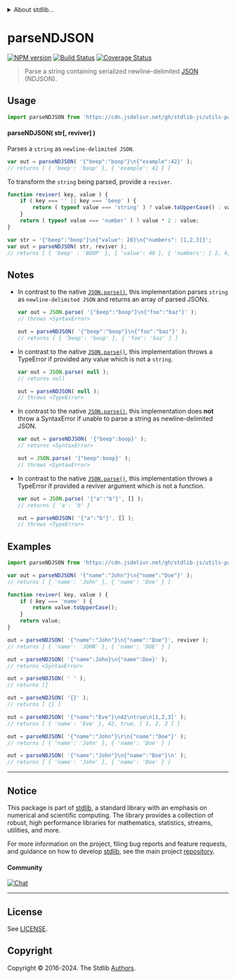 <!--

@license Apache-2.0

Copyright (c) 2024 The Stdlib Authors.

Licensed under the Apache License, Version 2.0 (the "License");
you may not use this file except in compliance with the License.
You may obtain a copy of the License at

   http://www.apache.org/licenses/LICENSE-2.0

Unless required by applicable law or agreed to in writing, software
distributed under the License is distributed on an "AS IS" BASIS,
WITHOUT WARRANTIES OR CONDITIONS OF ANY KIND, either express or implied.
See the License for the specific language governing permissions and
limitations under the License.

-->


<details>
  <summary>
    About stdlib...
  </summary>
  <p>We believe in a future in which the web is a preferred environment for numerical computation. To help realize this future, we've built stdlib. stdlib is a standard library, with an emphasis on numerical and scientific computation, written in JavaScript (and C) for execution in browsers and in Node.js.</p>
  <p>The library is fully decomposable, being architected in such a way that you can swap out and mix and match APIs and functionality to cater to your exact preferences and use cases.</p>
  <p>When you use stdlib, you can be absolutely certain that you are using the most thorough, rigorous, well-written, studied, documented, tested, measured, and high-quality code out there.</p>
  <p>To join us in bringing numerical computing to the web, get started by checking us out on <a href="https://github.com/stdlib-js/stdlib">GitHub</a>, and please consider <a href="https://opencollective.com/stdlib">financially supporting stdlib</a>. We greatly appreciate your continued support!</p>
</details>

# parseNDJSON

[![NPM version][npm-image]][npm-url] [![Build Status][test-image]][test-url] [![Coverage Status][coverage-image]][coverage-url] <!-- [![dependencies][dependencies-image]][dependencies-url] -->

> Parse a string containing serialized newline-delimited [JSON][json] (NDJSON).



<section class="usage">

## Usage

```javascript
import parseNDJSON from 'https://cdn.jsdelivr.net/gh/stdlib-js/utils-parse-ndjson@v0.1.1-deno/mod.js';
```

#### parseNDJSON( str\[, reviver] )

Parses a `string` as `newline-delimited JSON`.

```javascript
var out = parseNDJSON( '{"beep":"boop"}\n{"example":42}' );
// returns [ { 'beep': 'boop' }, { 'example': 42 } ]
```

To transform the `string` being parsed, provide a `reviver`.

```javascript
function reviver( key, value ) {
    if ( key === '' || key === 'beep' ) {
        return ( typeof value === 'string' ) ? value.toUpperCase() : value;
    }
    return ( typeof value === 'number' ) ? value * 2 : value;
}

var str = '{"beep":"boop"}\n{"value": 20}\n{"numbers": [1,2,3]}';
var out = parseNDJSON( str, reviver );
// returns [ { 'beep' : 'BOOP' }, { 'value': 40 }, { 'numbers': [ 2, 4, 6 ] } ]
```

</section>

<!-- /.usage -->

<section class="notes">

## Notes

-   In contrast to the native [`JSON.parse()`][json-parse], this implementation parses `string` as `newline-delimited JSON` and returns an array of parsed JSONs.

    ```javascript
    var out = JSON.parse( '{"beep":"boop"}\n{"foo":"baz"}' );
    // throws <SyntaxError>

    out = parseNDJSON( '{"beep":"boop"}\n{"foo":"baz"}' );
    // returns [ { 'beep': 'boop' }, { 'foo': 'baz' } ]
    ```


-   In contrast to the native [`JSON.parse()`][json-parse], this implementation throws a TypeError if provided any value which is not a `string`.

    ```javascript
    var out = JSON.parse( null );
    // returns null

    out = parseNDJSON( null );
    // throws <TypeError>
    ```


-   In contrast to the native [`JSON.parse()`][json-parse], this implementation does **not** throw a SyntaxError if unable to parse a string as newline-delimited JSON.

    ```javascript
    var out = parseNDJSON( '{"beep":boop}' );
    // returns <SyntaxError>

    out = JSON.parse( '{"beep":boop}' );
    // throws <SyntaxError>
    ```


-   In contrast to the native [`JSON.parse()`][json-parse], this implementation throws a TypeError if provided a reviver argument which is not a function.

    ```javascript
    var out = JSON.parse( '{"a":"b"}', [] );
    // returns { 'a': 'b' }

    out = parseNDJSON( '{"a":"b"}', [] );
    // throws <TypeError>
    ```

</section>

<!-- /.notes -->

<section class="examples">

## Examples

<!-- eslint no-undef: "error" -->

```javascript
import parseNDJSON from 'https://cdn.jsdelivr.net/gh/stdlib-js/utils-parse-ndjson@v0.1.1-deno/mod.js';

var out = parseNDJSON( '{"name":"John"}\n{"name":"Doe"}' );
// returns [ { 'name': 'John' }, { 'name': 'Doe' } ]

function reviver( key, value ) {
    if ( key === 'name' ) {
        return value.toUpperCase();
    }
    return value;
}

out = parseNDJSON( '{"name":"John"}\n{"name":"Doe"}', reviver );
// returns [ { 'name': 'JOHN' }, { 'name': 'DOE' } ]

out = parseNDJSON( '{"name":John}\n{"name":Doe}' );
// returns <SyntaxError>

out = parseNDJSON( ' ' );
// returns []

out = parseNDJSON( '{}' );
// returns [ {} ]

out = parseNDJSON( '{"name":"Eve"}\n42\ntrue\n[1,2,3]' );
// returns [ { 'name': 'Eve' }, 42, true, [ 1, 2, 3 ] ]

out = parseNDJSON( '{"name":"John"}\r\n{"name":"Doe"}' );
// returns [ { 'name': 'John' }, { 'name': 'Doe' } ]

out = parseNDJSON( '{"name":"John"}\n{"name":"Doe"}\n' );
// returns [ { 'name': 'John' }, { 'name': 'Doe' } ]
```

</section>

<!-- /.examples -->

<!-- Section for related `stdlib` packages. Do not manually edit this section, as it is automatically populated. -->

<section class="related">

</section>

<!-- /.related -->

<!-- Section for all links. Make sure to keep an empty line after the `section` element and another before the `/section` close. -->


<section class="main-repo" >

* * *

## Notice

This package is part of [stdlib][stdlib], a standard library with an emphasis on numerical and scientific computing. The library provides a collection of robust, high performance libraries for mathematics, statistics, streams, utilities, and more.

For more information on the project, filing bug reports and feature requests, and guidance on how to develop [stdlib][stdlib], see the main project [repository][stdlib].

#### Community

[![Chat][chat-image]][chat-url]

---

## License

See [LICENSE][stdlib-license].


## Copyright

Copyright &copy; 2016-2024. The Stdlib [Authors][stdlib-authors].

</section>

<!-- /.stdlib -->

<!-- Section for all links. Make sure to keep an empty line after the `section` element and another before the `/section` close. -->

<section class="links">

[npm-image]: http://img.shields.io/npm/v/@stdlib/utils-parse-ndjson.svg
[npm-url]: https://npmjs.org/package/@stdlib/utils-parse-ndjson

[test-image]: https://github.com/stdlib-js/utils-parse-ndjson/actions/workflows/test.yml/badge.svg?branch=v0.1.1
[test-url]: https://github.com/stdlib-js/utils-parse-ndjson/actions/workflows/test.yml?query=branch:v0.1.1

[coverage-image]: https://img.shields.io/codecov/c/github/stdlib-js/utils-parse-ndjson/main.svg
[coverage-url]: https://codecov.io/github/stdlib-js/utils-parse-ndjson?branch=main

<!--

[dependencies-image]: https://img.shields.io/david/stdlib-js/utils-parse-ndjson.svg
[dependencies-url]: https://david-dm.org/stdlib-js/utils-parse-ndjson/main

-->

[chat-image]: https://img.shields.io/gitter/room/stdlib-js/stdlib.svg
[chat-url]: https://app.gitter.im/#/room/#stdlib-js_stdlib:gitter.im

[stdlib]: https://github.com/stdlib-js/stdlib

[stdlib-authors]: https://github.com/stdlib-js/stdlib/graphs/contributors

[umd]: https://github.com/umdjs/umd
[es-module]: https://developer.mozilla.org/en-US/docs/Web/JavaScript/Guide/Modules

[deno-url]: https://github.com/stdlib-js/utils-parse-ndjson/tree/deno
[deno-readme]: https://github.com/stdlib-js/utils-parse-ndjson/blob/deno/README.md
[umd-url]: https://github.com/stdlib-js/utils-parse-ndjson/tree/umd
[umd-readme]: https://github.com/stdlib-js/utils-parse-ndjson/blob/umd/README.md
[esm-url]: https://github.com/stdlib-js/utils-parse-ndjson/tree/esm
[esm-readme]: https://github.com/stdlib-js/utils-parse-ndjson/blob/esm/README.md
[branches-url]: https://github.com/stdlib-js/utils-parse-ndjson/blob/main/branches.md

[stdlib-license]: https://raw.githubusercontent.com/stdlib-js/utils-parse-ndjson/main/LICENSE

[json]: http://www.json.org/

[json-parse]: https://developer.mozilla.org/en/docs/Web/JavaScript/Reference/Global_Objects/JSON/parse

</section>

<!-- /.links -->
